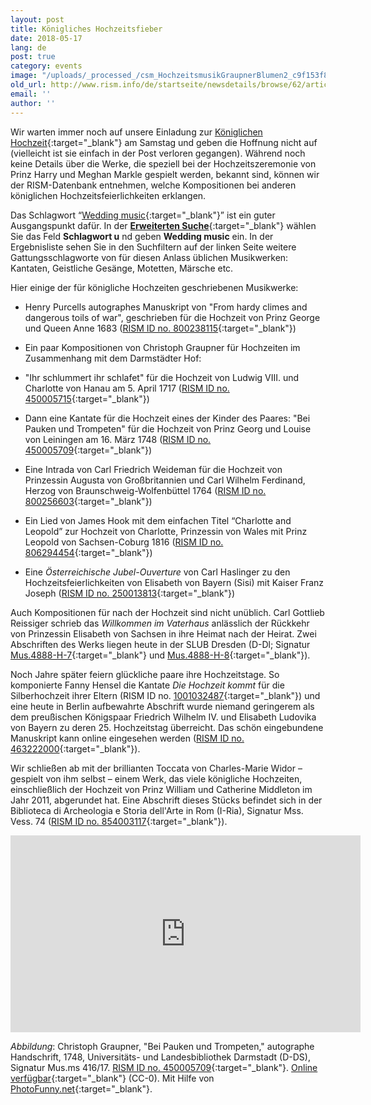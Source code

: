 ```yaml
---
layout: post
title: Königliches Hochzeitsfieber
date: 2018-05-17
lang: de
post: true
category: events
image: "/uploads/_processed_/csm_HochzeitsmusikGraupnerBlumen2_c9f153f89b.jpg"
old_url: http://www.rism.info/de/startseite/newsdetails/browse/62/article/64/royal-wedding-fever.html
email: ''
author: ''
---
```



Wir warten immer noch auf unsere Einladung zur [Königlichen Hochzeit](https://www.royal.uk/royalwedding){:target="_blank"} am Samstag und geben die Hoffnung nicht auf (vielleicht ist sie einfach in der Post verloren gegangen). Während noch keine Details über die Werke, die speziell bei der Hochzeitszeremonie von Prinz Harry und Meghan Markle gespielt werden, bekannt sind, können wir der RISM-Datenbank entnehmen, welche Kompositionen bei anderen königlichen Hochzeitsfeierlichkeiten erklangen.

Das Schlagwort “[Wedding music](https://opac.rism.info/search?View=rism&subject=Wedding+music){:target="_blank"}” ist ein guter Ausgangspunkt dafür. In der [**Erweiterten Suche**](https://opac.rism.info/metaopac/start.do?View=rism&SearchType=2){:target="_blank"} wählen Sie das Feld **Schlagwort u** nd geben **Wedding music** ein. In der Ergebnisliste sehen Sie in den Suchfiltern auf der linken Seite weitere Gattungsschlagworte von für diesen Anlass üblichen Musikwerken: Kantaten, Geistliche Gesänge, Motetten, Märsche etc.

Hier einige der für königliche Hochzeiten geschriebenen Musikwerke:

- Henry Purcells autographes Manuskript von "From hardy climes and dangerous toils of war", geschrieben für die Hochzeit von Prinz George und Queen Anne 1683 ([RISM ID no. 800238115](https://opac.rism.info/search?id=800238115){:target="_blank"})
- Ein paar Kompositionen von Christoph Graupner für Hochzeiten im Zusammenhang mit dem Darmstädter Hof:
- "Ihr schlummert ihr schlafet" für die Hochzeit von Ludwig VIII. und Charlotte von Hanau am 5. April 1717 ([RISM ID no. 450005715](https://opac.rism.info/search?id=450005715){:target="_blank"})
- Dann eine Kantate für die Hochzeit eines der Kinder des Paares: "Bei Pauken und Trompeten" für die Hochzeit von Prinz Georg und Louise von Leiningen am 16. März 1748 ([RISM ID no. 450005709](https://opac.rism.info/search?id=450005709){:target="_blank"})

- Eine Intrada von Carl Friedrich Weideman für die Hochzeit von Prinzessin Augusta von Großbritannien und Carl Wilhelm Ferdinand, Herzog von Braunschweig-Wolfenbüttel 1764 ([RISM ID no. 800256603](https://opac.rism.info/search?id=800256603){:target="_blank"})
- Ein Lied von James Hook mit dem einfachen Titel “Charlotte and Leopold” zur Hochzeit von Charlotte, Prinzessin von Wales mit Prinz Leopold von Sachsen-Coburg 1816 ([RISM ID no. 806294454](https://opac.rism.info/search?id=806294454){:target="_blank"})
- Eine _Österreichische Jubel-Ouverture_ von Carl Haslinger zu den Hochzeitsfeierlichkeiten von Elisabeth von Bayern (Sisi) mit Kaiser Franz Joseph ([RISM ID no. 250013813](https://opac.rism.info/search?id=250013813){:target="_blank"})



Auch Kompositionen für nach der Hochzeit sind nicht unüblich. Carl Gottlieb Reissiger schrieb das _Willkommen im Vaterhaus_ anlässlich der Rückkehr von Prinzessin Elisabeth von Sachsen in ihre Heimat nach der Heirat. Zwei Abschriften des Werks liegen heute in der SLUB Dresden (D-Dl; Signatur [Mus.4888-H-7](https://opac.rism.info/search?id=211008738){:target="_blank"} und [Mus.4888-H-8](https://opac.rism.info/search?id=211008812){:target="_blank"}).

Noch Jahre später feiern glückliche paare ihre Hochzeitstage. So komponierte Fanny Hensel die Kantate _Die Hochzeit kommt_ für die Silberhochzeit ihrer Eltern (RISM ID no. [1001032487](https://opac.rism.info/search?id=1001032487){:target="_blank"}) und eine heute in Berlin aufbewahrte Abschrift wurde niemand geringerem als dem preußischen Königspaar Friedrich Wilhelm IV. und Elisabeth Ludovika von Bayern zu deren 25. Hochzeitstag überreicht. Das schön eingebundene Manuskript kann online eingesehen werden ([RISM ID no. 463222000](https://opac.rism.info/search?id=463222000){:target="_blank"}).

Wir schließen ab mit der brillianten Toccata von Charles-Marie Widor – gespielt von ihm selbst – einem Werk, das viele königliche Hochzeiten, einschließlich der Hochzeit von Prinz William und Catherine Middleton im Jahr 2011, abgerundet hat. Eine Abschrift dieses Stücks befindet sich in der Biblioteca di Archeologia e Storia dell'Arte in Rom (I-Ria), Signatur Mss. Vess. 74 ([RISM ID no. 854003117](https://opac.rism.info/search?id=854003117){:target="_blank"}).

<iframe width="560" height="315" src="https://www.youtube.com/embed/J8vz1D_L_OE?start=15" frameborder="0" allow="autoplay; encrypted-media" allowfullscreen></iframe>







_Abbildung_: Christoph Graupner, "Bei Pauken und Trompeten," autographe Handschrift, 1748, Universitäts- und Landesbibliothek Darmstadt (D-DS), Signatur Mus.ms 416/17. [RISM ID no. 450005709](https://opac.rism.info/search?id=450005709){:target="_blank"}. [Online verfügbar](http://tudigit.ulb.tu-darmstadt.de/show/Mus-Ms-416-17/0004){:target="_blank"} (CC-0). Mit Hilfe von [PhotoFunny.net](https://www.photofunny.net/out/615269829531550542){:target="_blank"}.



<script type="text/javascript">var switchTo5x=true;</script><script type="text/javascript" src="http://w.sharethis.com/button/buttons.js"></script><script type="text/javascript">stLight.options({publisher: "9b601438-1ce1-49d8-bfd7-9cff5df54c17", doNotHash: false, doNotCopy: false, hashAddressBar: false});</script>